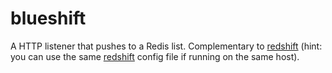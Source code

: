 # blueshift
A HTTP listener that pushes to a Redis list. Complementary to [redshift](https://github.com/andrew-sledge/redshift)
(hint: you can use the same [redshift](https://github.com/andrew-sledge/redshift) config file if running on the same host).
